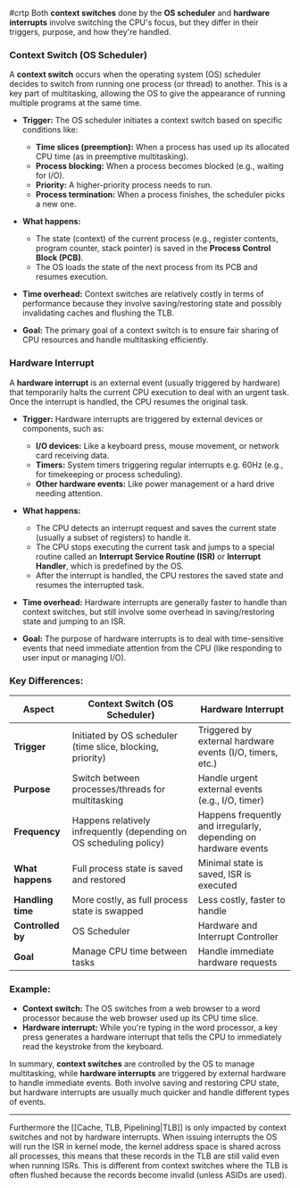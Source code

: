 #crtp
Both **context switches** done by the **OS scheduler** and **hardware interrupts** involve switching the CPU's focus, but they differ in their triggers, purpose, and how they're handled.

### **Context Switch (OS Scheduler)**
A **context switch** occurs when the operating system (OS) scheduler decides to switch from running one process (or thread) to another. This is a key part of multitasking, allowing the OS to give the appearance of running multiple programs at the same time.

- **Trigger:** 
  The OS scheduler initiates a context switch based on specific conditions like:
  - **Time slices (preemption):** When a process has used up its allocated CPU time (as in preemptive multitasking).
  - **Process blocking:** When a process becomes blocked (e.g., waiting for I/O).
  - **Priority:** A higher-priority process needs to run.
  - **Process termination:** When a process finishes, the scheduler picks a new one.
  
- **What happens:**
  - The state (context) of the current process (e.g., register contents, program counter, stack pointer) is saved in the **Process Control Block (PCB)**.
  - The OS loads the state of the next process from its PCB and resumes execution.
  
- **Time overhead:** 
  Context switches are relatively costly in terms of performance because they involve saving/restoring state and possibly invalidating caches and flushing the TLB.

- **Goal:** 
  The primary goal of a context switch is to ensure fair sharing of CPU resources and handle multitasking efficiently.

### **Hardware Interrupt**
A **hardware interrupt** is an external event (usually triggered by hardware) that temporarily halts the current CPU execution to deal with an urgent task. Once the interrupt is handled, the CPU resumes the original task.

- **Trigger:**
  Hardware interrupts are triggered by external devices or components, such as:
  - **I/O devices:** Like a keyboard press, mouse movement, or network card receiving data.
  - **Timers:** System timers triggering regular interrupts e.g. 60Hz (e.g., for timekeeping or process scheduling).
  - **Other hardware events:** Like power management or a hard drive needing attention.
  
- **What happens:**
  - The CPU detects an interrupt request and saves the current state (usually a subset of registers) to handle it.
  - The CPU stops executing the current task and jumps to a special routine called an **Interrupt Service Routine (ISR)** or **Interrupt Handler**, which is predefined by the OS.
  - After the interrupt is handled, the CPU restores the saved state and resumes the interrupted task.
  
- **Time overhead:**
  Hardware interrupts are generally faster to handle than context switches, but still involve some overhead in saving/restoring state and jumping to an ISR.

- **Goal:**
  The purpose of hardware interrupts is to deal with time-sensitive events that need immediate attention from the CPU (like responding to user input or managing I/O).

### Key Differences:

| **Aspect**        | **Context Switch (OS Scheduler)**                                   | **Hardware Interrupt**                                           |
| ----------------- | ------------------------------------------------------------------- | ---------------------------------------------------------------- |
| **Trigger**       | Initiated by OS scheduler (time slice, blocking, priority)          | Triggered by external hardware events (I/O, timers, etc.)        |
| **Purpose**       | Switch between processes/threads for multitasking                   | Handle urgent external events (e.g., I/O, timer)                 |
| **Frequency**     | Happens relatively infrequently (depending on OS scheduling policy) | Happens frequently and irregularly, depending on hardware events |
| **What happens**  | Full process state is saved and restored                            | Minimal state is saved, ISR is executed                          |
| **Handling time** | More costly, as full process state is swapped                       | Less costly, faster to handle                                    |
| **Controlled by** | OS Scheduler                                                        | Hardware and Interrupt Controller                                |
| **Goal**          | Manage CPU time between tasks                                       | Handle immediate hardware requests                               |

### Example:
- **Context switch:** The OS switches from a web browser to a word processor because the web browser used up its CPU time slice.
- **Hardware interrupt:** While you're typing in the word processor, a key press generates a hardware interrupt that tells the CPU to immediately read the keystroke from the keyboard.

In summary, **context switches** are controlled by the OS to manage multitasking, while **hardware interrupts** are triggered by external hardware to handle immediate events. Both involve saving and restoring CPU state, but hardware interrupts are usually much quicker and handle different types of events.


---

Furthermore the [[Cache, TLB, Pipelining|TLB]] is only impacted by context switches and not by hardware interrupts.
When issuing interrupts the OS will run the ISR in kernel mode, the kernel address space is shared across all processes, this means that these records in the TLB are still valid even when running ISRs.
This is different from context switches where the TLB is often flushed because the records become invalid (unless ASIDs are used).